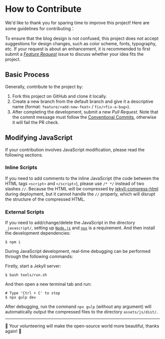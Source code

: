 # How to Contribute

We'd like to thank you for sparing time to improve this project! Here are some guidelines for contributing：

To ensure that the blog design is not confused, this project does not accept suggestions for design changes, such as color scheme, fonts, typography, etc. If your request is about an enhancement, it is recommended to first submit a [_Feature Request_](https://github.com/cotes2020/jekyll-theme-chirpy/issues/new?labels=enhancement&template=feature_request.md) issue to discuss whether your idea fits the project.

## Basic Process

Generally, contribute to the project by:

1. Fork this project on GitHub and clone it locally.
2. Create a new branch from the default branch and give it a descriptive name (format: `feature/<add-new-feat>` / `fix/<fix-a-bug>`).
3. After completing the development, submit a new _Pull Request_. Note that the commit message must follow the [Conventional Commits](https://www.conventionalcommits.org/en/v1.0.0/), otherwise it will fail the PR check.

## Modifying JavaScript

If your contribution involves JavaScript modification, please read the following sections.

### Inline Scripts

If you need to add comments to the inline JavaScript (the code between the HTML tags `<script>` and `</script>`), please use `/* */` instead of two slashes `//`. Because the HTML will be compressed by [jekyll-compress-html](https://github.com/penibelst/jekyll-compress-html) during deployment, but it cannot handle the `//` properly, which will disrupt the structure of the compressed HTML.

### External Scripts

If you need to add/change/delete the JavaScript in the directory `_javascript/`, setting up [`Node.js`](https://nodejs.org/) and [`npx`](https://www.npmjs.com/package/npx) is a requirement. And then install the development dependencies:

```console
$ npm i
```

During JavaScript development, real-time debugging can be performed through the following commands:

Firstly, start a Jekyll server:

```console
$ bash tools/run.sh
```

And then open a new terminal tab and run:

```console
# Type 'Ctrl + C' to stop
$ npx gulp dev
```

After debugging, run the command `npx gulp` (without any argument) will automatically output the compressed files to the directory `assets/js/dist/`.

---

:tada: Your volunteering will make the open-source world more beautiful, thanks again! :tada:
